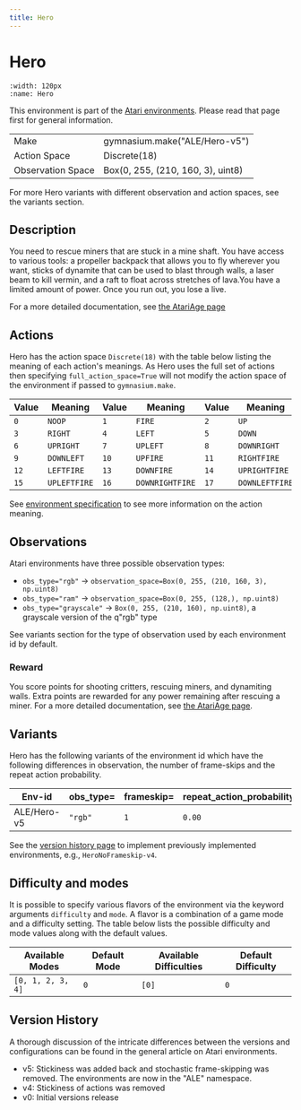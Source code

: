 ```yaml
---
title: Hero
---
```


# Hero

```{figure} ../_static/videos/environments/hero.gif
:width: 120px
:name: Hero
```

This environment is part of the <a href='..'>Atari environments</a>. Please read that page first for general information.

|                   |                                   |
|-------------------|-----------------------------------|
| Make              | gymnasium.make("ALE/Hero-v5")     |
| Action Space      | Discrete(18)                      |
| Observation Space | Box(0, 255, (210, 160, 3), uint8) |

For more Hero variants with different observation and action spaces, see the variants section.

## Description

You need to rescue miners that are stuck in a mine shaft. You have access to various tools: a propeller backpack that allows you to fly wherever you want, sticks of dynamite that can be used to blast through walls, a laser beam to kill vermin, and a raft to float across stretches of lava.You have a limited amount of power. Once you run out, you lose a live.

For a more detailed documentation, see [the AtariAge page](https://atariage.com/manual_html_page.php?SoftwareLabelID=228)

## Actions

Hero has the action space `Discrete(18)` with the table below listing the meaning of each action's meanings.
As Hero uses the full set of actions then specifying `full_action_space=True` will not modify the action space of the environment if passed to `gymnasium.make`.

| Value   | Meaning      | Value   | Meaning         | Value   | Meaning        |
|---------|--------------|---------|-----------------|---------|----------------|
| `0`     | `NOOP`       | `1`     | `FIRE`          | `2`     | `UP`           |
| `3`     | `RIGHT`      | `4`     | `LEFT`          | `5`     | `DOWN`         |
| `6`     | `UPRIGHT`    | `7`     | `UPLEFT`        | `8`     | `DOWNRIGHT`    |
| `9`     | `DOWNLEFT`   | `10`    | `UPFIRE`        | `11`    | `RIGHTFIRE`    |
| `12`    | `LEFTFIRE`   | `13`    | `DOWNFIRE`      | `14`    | `UPRIGHTFIRE`  |
| `15`    | `UPLEFTFIRE` | `16`    | `DOWNRIGHTFIRE` | `17`    | `DOWNLEFTFIRE` |

See [environment specification](../env-spec) to see more information on the action meaning.

## Observations

Atari environments have three possible observation types:

- `obs_type="rgb"` -> `observation_space=Box(0, 255, (210, 160, 3), np.uint8)`
- `obs_type="ram"` -> `observation_space=Box(0, 255, (128,), np.uint8)`
- `obs_type="grayscale"` -> `Box(0, 255, (210, 160), np.uint8)`, a grayscale version of the q"rgb" type

See variants section for the type of observation used by each environment id by default.

### Reward

You score points for shooting critters, rescuing miners, and dynamiting walls. Extra points are rewarded for any power remaining after rescuing a miner. For a more detailed documentation, see [the AtariAge page](https://atariage.com/manual_html_page.php?SoftwareLabelID=228).

## Variants

Hero has the following variants of the environment id which have the following differences in observation,
the number of frame-skips and the repeat action probability.

| Env-id      | obs_type=   | frameskip=   | repeat_action_probability=   |
|-------------|-------------|--------------|------------------------------|
| ALE/Hero-v5 | `"rgb"`     | `1`          | `0.00`                       |

See the [version history page](https://ale.farama.org/environments/#version-history-and-naming-schemes) to implement previously implemented environments, e.g., `HeroNoFrameskip-v4`.

## Difficulty and modes

It is possible to specify various flavors of the environment via the keyword arguments `difficulty` and `mode`.
A flavor is a combination of a game mode and a difficulty setting. The table below lists the possible difficulty and mode values
along with the default values.

| Available Modes   | Default Mode   | Available Difficulties   | Default Difficulty   |
|-------------------|----------------|--------------------------|----------------------|
| `[0, 1, 2, 3, 4]` | `0`            | `[0]`                    | `0`                  |

## Version History

A thorough discussion of the intricate differences between the versions and configurations can be found in the general article on Atari environments.

* v5: Stickiness was added back and stochastic frame-skipping was removed. The environments are now in the "ALE" namespace.
* v4: Stickiness of actions was removed
* v0: Initial versions release
